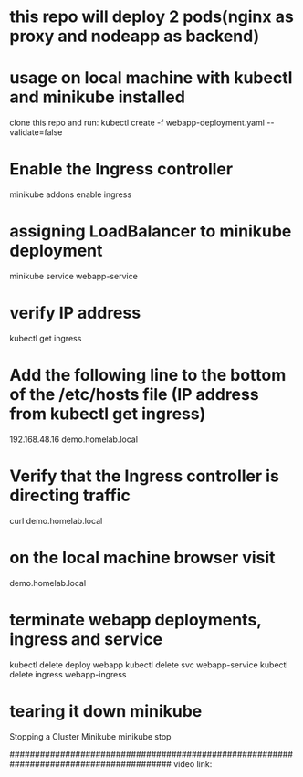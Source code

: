 
# this repo will deploy 2 pods(nginx as proxy and nodeapp as backend)

# usage on local machine with kubectl and minikube installed

clone this repo and run:
kubectl create -f webapp-deployment.yaml --validate=false

# Enable the Ingress controller
minikube addons enable ingress

# assigning LoadBalancer to minikube deployment

minikube service webapp-service

# verify IP address

kubectl get ingress

# Add the following line to the bottom of the /etc/hosts file (IP address from kubectl get ingress)

192.168.48.16 demo.homelab.local

# Verify that the Ingress controller is directing traffic

curl demo.homelab.local

# on the local machine browser visit

demo.homelab.local

# terminate webapp deployments, ingress and service

kubectl delete deploy webapp
kubectl delete svc webapp-service
kubectl delete ingress webapp-ingress

# tearing it down minikube

Stopping a Cluster Minikube
minikube stop

########################################################################################
video link: 

